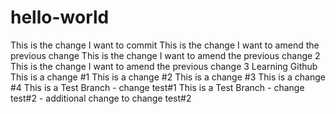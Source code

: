 # hello-world
This is the change I want to commit
This is the change I want to amend the previous change
This is the change I want to amend the previous change 2
This is the change I want to amend the previous change 3
Learning Github
This is a change #1
This is a change #2
This is a change #3
This is a change #4
This is a Test Branch - change test#1
This is a Test Branch - change test#2
                      - additional change to change test#2
